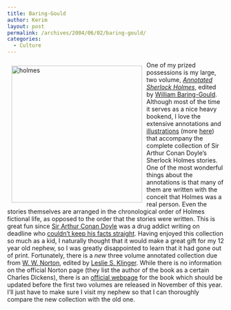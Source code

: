 ```yaml
---
title: Baring-Gould
author: Kerim
layout: post
permalink: /archives/2004/06/02/baring-gould/
categories:
  - Culture
---
```

<img src="http://test.oxus.net/images/holmes.jpg" height="318" width="303" align="left" hspace="10" vspace="10" alt="holmes" />One of my prized possessions is my large, two volume, *<a href="http://used.addall.com/SuperRare/RefineRare.fcgi?id=040602192320776664" onclick="_gaq.push(['_trackEvent', 'outbound-article', 'http://used.addall.com/SuperRare/RefineRare.fcgi?id=040602192320776664', 'Annotated Sherlock Holmes']);" >Annotated Sherlock Holmes</a>*, edited by <a href="http://www.sherlockian.net/societies/baringgould.html" onclick="_gaq.push(['_trackEvent', 'outbound-article', 'http://www.sherlockian.net/societies/baringgould.html', 'William Baring-Gould']);" >William Baring-Gould</a>. Although most of the time it serves as a nice heavy bookend, I love the extensive annotations and <a href="http://www.holmesonscreen.com/Drawmeapicture.htm" onclick="_gaq.push(['_trackEvent', 'outbound-article', 'http://www.holmesonscreen.com/Drawmeapicture.htm', 'illustrations']);" >illustrations</a> (more <a href="http://www.arthes.com/holmes/" onclick="_gaq.push(['_trackEvent', 'outbound-article', 'http://www.arthes.com/holmes/', 'here']);" >here</a>) that accompany the complete collection of Sir Arthur Conan Doyle&#8217;s Sherlock Holmes stories. One of the most wonderful things about the annotations is that many of them are written with the conceit that Holmes was a real person. Even the stories themselves are arranged in the chronological order of Holmes fictional life, as opposed to the order that the stories were written. This is great fun since <a href="http://www.kirjasto.sci.fi/acdoyle.htm" onclick="_gaq.push(['_trackEvent', 'outbound-article', 'http://www.kirjasto.sci.fi/acdoyle.htm', 'Sir Arthur Conan Doyle']);" >Sir Arthur Conan Doyle</a> was a drug addict writing on deadline who <a href="http://www.straightdope.com/mailbag/msherlock.html" onclick="_gaq.push(['_trackEvent', 'outbound-article', 'http://www.straightdope.com/mailbag/msherlock.html', 'couldn&#8217;t keep his facts straight']);" >couldn&#8217;t keep his facts straight</a>. Having enjoyed this collection so much as a kid, I naturally thought that it would make a great gift for my 12 year old nephew, so I was greatly disappointed to learn that it had gone out of print. Fortunately, there is a *new* three volume annotated collection due from <a href="http://www.wwnorton.com/orders/wwn/005916.htm" onclick="_gaq.push(['_trackEvent', 'outbound-article', 'http://www.wwnorton.com/orders/wwn/005916.htm', 'W. W. Norton']);" >W. W. Norton</a>, edited by <a href="http://webpages.charter.net/lklinger/" onclick="_gaq.push(['_trackEvent', 'outbound-article', 'http://webpages.charter.net/lklinger/', 'Leslie S. Klinger']);" >Leslie S. Klinger</a>. While there is no information on the official Norton page (they list the author of the book as a certain Charles Dickens), there is an <a href="http://www.annotatedsherlockholmes.com/" onclick="_gaq.push(['_trackEvent', 'outbound-article', 'http://www.annotatedsherlockholmes.com/', 'official webpage']);" >official webpage</a> for the book which should be updated before the first two volumes are released in November of this year. I&#8217;ll just have to make sure I visit my nephew so that I can thoroughly compare the new collection with the old one.

